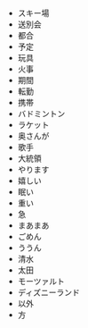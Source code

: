 * スキー場
* 送別会
* 都合
* 予定
* 玩具
* 火事
* 期間
* 転勤
* 携帯
* バドミントン
* ラケット
* 奥さんが
* 歌手
* 大統領
* やります
* 嬉しい
* 眠い
* 重い
* 急
* まあまあ
* ごめん
* ううん
* 清水
* 太田
* モーツァルト
* ディズニーランド
* 以外
* 方
